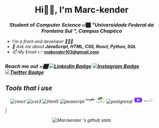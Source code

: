  <h1 align="center">Hi👋🏾, I'm Marc-kender</h1>

<h3 align="center"> Student of <i>Computer Science</i>  👉🏾 <i>"Universidade Federal da Fronteira Sul ",  Campus Chapéco<i> </h3>

- I'm a front-end developer  👨🏻‍💻.   
- 💬 Ask me about **JavaScript, HTML,  CSS, React, Python, SQL**
- 📫 My Email 👉 **makender103@gmail.com**

### Reach me out 👉🏾 [![Linkedin Badge](https://img.shields.io/badge/-Linkedin-blue?style=flat-square&logo=Linkedin&logoColor=white&link=https://www.linkedin.com/in/marckender/)](https://www.linkedin.com/in/marckender/) [![Instagram Badge](https://img.shields.io/badge/-Instagram-FD1D1D?style=flat-square&logo=instagram&logoColor=white&link=https://www.instagram.com/makender103/)](https://www.instagram.com/makender103/) [![Twitter Badge](https://img.shields.io/badge/-Twitter-1DA1F2?style=flat-square&logo=twitter&logoColor=white&link=https://www.twitter.com/Makender103/)](https://www.twitter.com/Makender103/)

## Tools that i use
 <p align="center">
<img src="https://devicons.github.io/devicon/devicon.git/icons/react/react-original-wordmark.svg" alt="react" width="20" height="20"/>
<img src="https://devicons.github.io/devicon/devicon.git/icons/css3/css3-original-wordmark.svg" alt="css3"  width="30" height="20"/>
<img src="https://devicons.github.io/devicon/devicon.git/icons/html5/html5-original-wordmark.svg" alt="html5"  width="30" height="20"/>
<img src="https://devicons.github.io/devicon/devicon.git/icons/javascript/javascript-original.svg" alt="javascript" width="30" height="20"/>
<img src="https://raw.githubusercontent.com/devicons/devicon/master/icons/nodejs/nodejs-original-wordmark.svg" alt="nodejs" width="30" height="20" />
<img src="https://raw.githubusercontent.com/devicons/devicon/master/icons/python/python-original-wordmark.svg" alt="python" width="30" height="20" />
<img src="https://devicons.github.io/devicon/devicon.git/icons/postgresql/postgresql-original-wordmark.svg" alt="postgresql" width="30" height="20"/>
<img src="https://raw.githubusercontent.com/devicons/devicon/master/icons/bootstrap/bootstrap-plain.svg" alt="bootstrap" width="30" height="20" />
<img src="https://raw.githubusercontent.com/devicons/devicon/master/icons/mysql/mysql-original-wordmark.svg" alt="mysql" width="30" height="20" />
</p>

|<p align="center">
![Marckender 's github stats](https://github-readme-stats.vercel.app/api?username=Makender103&show_icons=true&theme=dracula)
</p>


<!--
**Makender103/Makender103** is a ✨ _special_ ✨ repository because its `README.md` (this file) appears on your GitHub profile.

Here are some ideas to get you started:

- 🔭 I’m currently working on ...
- 🌱 I’m currently learning ...
- 👯 I’m looking to collaborate on ...
- 🤔 I’m looking for help with ...
- 💬 Ask me about ...
- 📫 How to reach me: ...
- 😄 Pronouns: ...
- ⚡ Fun fact: ...
-->
